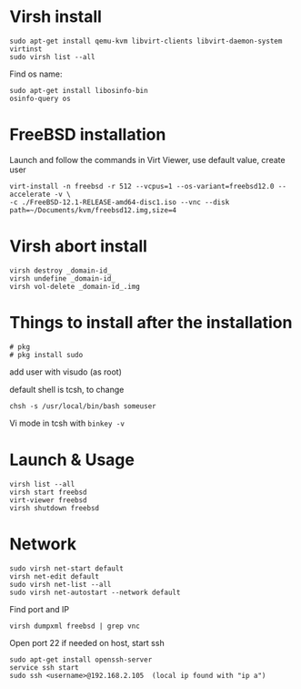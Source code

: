 # Virsh install
```
sudo apt-get install qemu-kvm libvirt-clients libvirt-daemon-system virtinst
sudo virsh list --all
```

Find os name:
```
sudo apt-get install libosinfo-bin
osinfo-query os
```

# FreeBSD installation
Launch and follow the commands in Virt Viewer, use default value, create user
```
virt-install -n freebsd -r 512 --vcpus=1 --os-variant=freebsd12.0 --accelerate -v \
-c ./FreeBSD-12.1-RELEASE-amd64-disc1.iso --vnc --disk path=~/Documents/kvm/freebsd12.img,size=4
```

# Virsh abort install
```
virsh destroy _domain-id_
virsh undefine _domain-id_
virsh vol-delete _domain-id_.img
```

# Things to install after the installation
```
# pkg  
# pkg install sudo
```
add user with visudo (as root)

default shell is tcsh, to change
```
chsh -s /usr/local/bin/bash someuser
```
Vi mode in tcsh with `binkey -v`

# Launch & Usage
```
virsh list --all
virsh start freebsd
virt-viewer freebsd
virsh shutdown freebsd
```
# Network
```
sudo virsh net-start default 
virsh net-edit default
sudo virsh net-list --all
sudo virsh net-autostart --network default
```
Find port and IP
```
virsh dumpxml freebsd | grep vnc
```
Open port 22 if needed on host, start ssh
```
sudo apt-get install openssh-server
service ssh start
sudo ssh <username>@192.168.2.105  (local ip found with "ip a")
```
